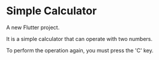 # Simple Calculator

A new Flutter project.

It is a simple calculator that can operate with two numbers.

To perform the operation again, you must press the 'C' key.
